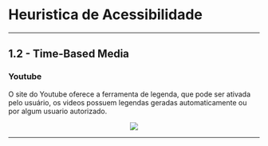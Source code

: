 <h1>Heuristica de Acessibilidade</h1>
<hr>


<h2>1.2 - Time-Based Media</h2>
<h3> Youtube</h3>
<p> O site do Youtube oferece a ferramenta de legenda, que pode ser ativada pelo usuário, os videos possuem legendas geradas automaticamente ou por algum usuario autorizado.</p>
<p align="center">
<img src="![Captura de Tela (2)](https://user-images.githubusercontent.com/56441237/171407546-4323e7ad-1730-43b7-b195-bf16019eb051.png)"/>
</p>
<hr>


<!--
<h2></h2>
<h3> </h3>
<p> </p>
<p align="center">
<img src=""/>
</p>
<hr>
<h3></h3>
<p> </p>
<hr>
->
    
